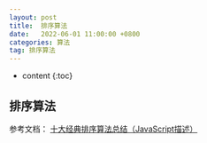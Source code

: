 ```yaml
---
layout: post
title:  排序算法
date:   2022-06-01 11:00:00 +0800
categories: 算法
tag: 排序算法
---
```

* content
{:toc}

## 排序算法

参考文档：
[十大经典排序算法总结（JavaScript描述）](https://juejin.cn/post/6844903444365443080)
